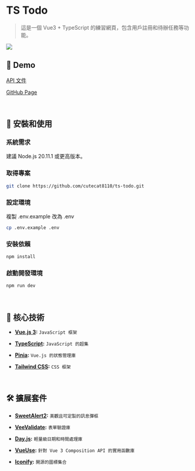 # TS Todo

> 這是一個 Vue3 + TypeScript 的練習網頁，包含用戶註冊和待辦任務等功能。

![](https://cutecat8110.github.io/ts-todo/demo.png)

</div>

## 🌸 Demo

[API 文件](https://todolist-api.hexschool.io/doc/)

[GitHub Page](https://cutecat8110.github.io/ts-todo/)

<br />

## 🚀 安裝和使用

### 系統需求

建議 Node.js 20.11.1 或更高版本。

### 取得專案

```sh
git clone https://github.com/cutecat8110/ts-todo.git
```

### 設定環境

複製 .env.example 改為 .env

```sh
cp .env.example .env
```

### 安裝依賴

```sh
npm install
```

### 啟動開發環境

```sh
npm run dev
```

<br />

## 🔨 核心技術

- [**Vue.js 3**](https://vuejs.org/)**:** `JavaScript 框架`

- [**TypeScript**](https://www.typescriptlang.org/)**:** `JavaScript 的超集`

- [**Pinia**](https://pinia.vuejs.org/)**:** `Vue.js 的狀態管理庫`

- [**Tailwind CSS**](https://tailwindcss.com/)**:** `CSS 框架`

<br />

## 🛠️ 擴展套件

- [**SweetAlert2**](https://sweetalert2.github.io/)**:** `美觀且可定製的訊息彈框`

- [**VeeValidate**](https://vee-validate.logaretm.com/v4/)**:** `表單驗證庫`

- [**Day.js**](https://day.js.org/)**:** `輕量級日期和時間處理庫`

- [**VueUse**](https://vueuse.org/)**:** `針對 Vue 3 Composition API 的實用函數庫`

- [**Iconify**](https://iconify.design/)**:** `開源的圖標集合`
